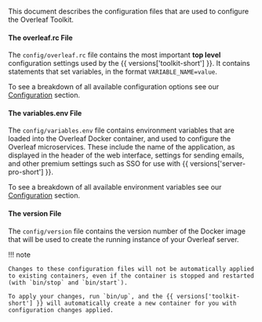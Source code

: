 This document describes the configuration files that are used to configure the Overleaf Toolkit.

#### The overleaf.rc File

The `config/overleaf.rc` file contains the most important **top level** configuration settings used by the {{ versions['toolkit-short'] }}. It contains statements that set variables, in the format `VARIABLE_NAME=value`.

To see a breakdown of all available configuration options see our [Configuration]() section.

#### The variables.env File

The `config/variables.env` file contains environment variables that are loaded into the Overleaf Docker container, and used to configure the Overleaf microservices. These include the name of the application, as displayed in the header of the web interface, settings for sending emails, and other premium settings such as SSO for use with {{ versions['server-pro-short'] }}.

To see a breakdown of all available environment variables see our [Configuration]() section.

#### The version File

The `config/version` file contains the version number of the Docker image that will be used to create the running instance of your Overleaf server.

!!! note

    Changes to these configuration files will not be automatically applied to existing containers, even if the container is stopped and restarted (with `bin/stop` and `bin/start`). 
    
    To apply your changes, run `bin/up`, and the {{ versions['toolkit-short'] }} will automatically create a new container for you with configuration changes applied. 